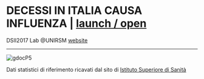 # DECESSI IN ITALIA CAUSA INFLUENZA | [launch / open](http://dsii-2017-unirsm.github.io/elisabetta.celli)

 
DSII2017 Lab @UNIRSM [website](http://dsii-2017-unirsm.github.io)

----

![gdocP5](http://i.imgur.com/lWCFWWh.png)

Dati statistici di riferimento ricavati dal sito di [Istituto Superiore di Sanità](https://www.iss.it/site/mortalita/Scripts/SelCause.asp)

